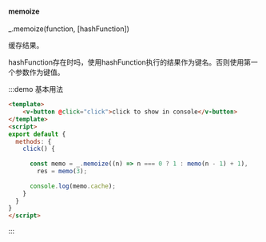 #### memoize

_.memoize(function, [hashFunction]) 

缓存结果。

hashFunction存在时吗，使用hashFunction执行的结果作为键名。否则使用第一个参数作为键值。

:::demo 基本用法
```html
<template>
    <v-button @click="click">click to show in console</v-button>
</template>
<script>
export default {
  methods: {
    click() {
      
      const memo = _.memoize((n) => n === 0 ? 1 : memo(n - 1) + 1),
        res = memo(3);
      
      console.log(memo.cache);
    }
  }
}
</script>
```
:::
